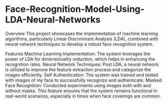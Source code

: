 # Face-Recognition-Model-Using-LDA-Neural-Networks
Overview
This project showcases the implementation of machine learning algorithms, particularly Linear Discriminant Analysis (LDA), combined with neural network techniques to develop a robust face recognition system.

Features
Machine Learning Implementation: The system leverages the power of LDA for dimensionality reduction, which helps in enhancing the recognition rates.
Neural Network Techniques: Post LDA, a neural network is utilized to improve the feature extraction process and categorize the images efficiently.
Self Authentication: The system was trained and tested with images of my face to successfully recognize and authenticate.
Masked Face Recognition: Conducted experiments using images both with and without masks. This feature ensures that the system remains functional in real-world scenarios, especially in times when face coverings are common.
